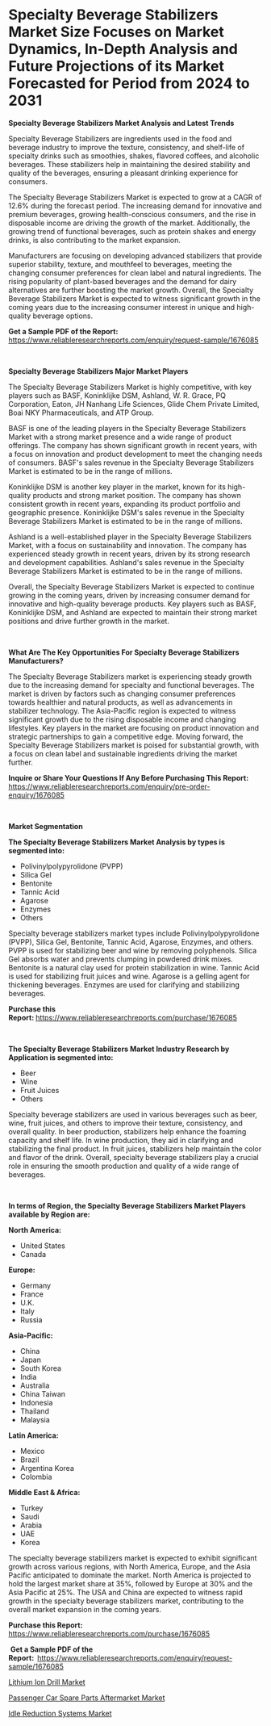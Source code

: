 <p><h1>Specialty Beverage Stabilizers Market Size Focuses on Market Dynamics, In-Depth Analysis and Future Projections of its Market Forecasted for Period from 2024 to 2031</h1></p><p><strong>Specialty Beverage Stabilizers Market Analysis and Latest Trends</strong></p>
<p><p>Specialty Beverage Stabilizers are ingredients used in the food and beverage industry to improve the texture, consistency, and shelf-life of specialty drinks such as smoothies, shakes, flavored coffees, and alcoholic beverages. These stabilizers help in maintaining the desired stability and quality of the beverages, ensuring a pleasant drinking experience for consumers.</p><p>The Specialty Beverage Stabilizers Market is expected to grow at a CAGR of 12.6% during the forecast period. The increasing demand for innovative and premium beverages, growing health-conscious consumers, and the rise in disposable income are driving the growth of the market. Additionally, the growing trend of functional beverages, such as protein shakes and energy drinks, is also contributing to the market expansion.</p><p>Manufacturers are focusing on developing advanced stabilizers that provide superior stability, texture, and mouthfeel to beverages, meeting the changing consumer preferences for clean label and natural ingredients. The rising popularity of plant-based beverages and the demand for dairy alternatives are further boosting the market growth. Overall, the Specialty Beverage Stabilizers Market is expected to witness significant growth in the coming years due to the increasing consumer interest in unique and high-quality beverage options.</p></p>
<p><strong>Get a Sample PDF of the Report:&nbsp;</strong> <a href="https://www.reliableresearchreports.com/enquiry/request-sample/1676085">https://www.reliableresearchreports.com/enquiry/request-sample/1676085</a></p>
<p>&nbsp;</p>
<p><strong>Specialty Beverage Stabilizers Major Market Players</strong></p>
<p><p>The Specialty Beverage Stabilizers Market is highly competitive, with key players such as BASF, Koninklijke DSM, Ashland, W. R. Grace, PQ Corporation, Eaton, JH Nanhang Life Sciences, Glide Chem Private Limited, Boai NKY Pharmaceuticals, and ATP Group.</p><p>BASF is one of the leading players in the Specialty Beverage Stabilizers Market with a strong market presence and a wide range of product offerings. The company has shown significant growth in recent years, with a focus on innovation and product development to meet the changing needs of consumers. BASF's sales revenue in the Specialty Beverage Stabilizers Market is estimated to be in the range of millions.</p><p>Koninklijke DSM is another key player in the market, known for its high-quality products and strong market position. The company has shown consistent growth in recent years, expanding its product portfolio and geographic presence. Koninklijke DSM's sales revenue in the Specialty Beverage Stabilizers Market is estimated to be in the range of millions.</p><p>Ashland is a well-established player in the Specialty Beverage Stabilizers Market, with a focus on sustainability and innovation. The company has experienced steady growth in recent years, driven by its strong research and development capabilities. Ashland's sales revenue in the Specialty Beverage Stabilizers Market is estimated to be in the range of millions.</p><p>Overall, the Specialty Beverage Stabilizers Market is expected to continue growing in the coming years, driven by increasing consumer demand for innovative and high-quality beverage products. Key players such as BASF, Koninklijke DSM, and Ashland are expected to maintain their strong market positions and drive further growth in the market.</p></p>
<p>&nbsp;</p>
<p><strong>What Are The Key Opportunities For Specialty Beverage Stabilizers Manufacturers?</strong></p>
<p><p>The Specialty Beverage Stabilizers market is experiencing steady growth due to the increasing demand for specialty and functional beverages. The market is driven by factors such as changing consumer preferences towards healthier and natural products, as well as advancements in stabilizer technology. The Asia-Pacific region is expected to witness significant growth due to the rising disposable income and changing lifestyles. Key players in the market are focusing on product innovation and strategic partnerships to gain a competitive edge. Moving forward, the Specialty Beverage Stabilizers market is poised for substantial growth, with a focus on clean label and sustainable ingredients driving the market further.</p></p>
<p><strong>Inquire or Share Your Questions If Any Before Purchasing This Report:</strong> <a href="https://www.reliableresearchreports.com/enquiry/pre-order-enquiry/1676085">https://www.reliableresearchreports.com/enquiry/pre-order-enquiry/1676085</a></p>
<p>&nbsp;</p>
<p><strong>Market Segmentation</strong></p>
<p><strong>The Specialty Beverage Stabilizers Market Analysis by types is segmented into:</strong></p>
<p><ul><li>Polivinylpolypyrolidone (PVPP)</li><li>Silica Gel</li><li>Bentonite</li><li>Tannic Acid</li><li>Agarose</li><li>Enzymes</li><li>Others</li></ul></p>
<p><p>Specialty beverage stabilizers market types include Polivinylpolypyrolidone (PVPP), Silica Gel, Bentonite, Tannic Acid, Agarose, Enzymes, and others. PVPP is used for stabilizing beer and wine by removing polyphenols. Silica Gel absorbs water and prevents clumping in powdered drink mixes. Bentonite is a natural clay used for protein stabilization in wine. Tannic Acid is used for stabilizing fruit juices and wine. Agarose is a gelling agent for thickening beverages. Enzymes are used for clarifying and stabilizing beverages.</p></p>
<p><strong>Purchase this Report:&nbsp;</strong><a href="https://www.reliableresearchreports.com/purchase/1676085">https://www.reliableresearchreports.com/purchase/1676085</a></p>
<p>&nbsp;</p>
<p><strong>The Specialty Beverage Stabilizers Market Industry Research by Application is segmented into:</strong></p>
<p><ul><li>Beer</li><li>Wine</li><li>Fruit Juices</li><li>Others</li></ul></p>
<p><p>Specialty beverage stabilizers are used in various beverages such as beer, wine, fruit juices, and others to improve their texture, consistency, and overall quality. In beer production, stabilizers help enhance the foaming capacity and shelf life. In wine production, they aid in clarifying and stabilizing the final product. In fruit juices, stabilizers help maintain the color and flavor of the drink. Overall, specialty beverage stabilizers play a crucial role in ensuring the smooth production and quality of a wide range of beverages.</p></p>
<p>&nbsp;</p>
<p><strong>In terms of Region, the Specialty Beverage Stabilizers Market Players available by Region are:</strong></p>
<p>
    <p> <strong> North America: </strong>
        <ul>
            <li>United States</li>
            <li>Canada</li>
        </ul>
        </p> 
    <p> <strong> Europe: </strong>
        <ul>
            <li>Germany</li>
            <li>France</li>
            <li>U.K.</li>
            <li>Italy</li>
            <li>Russia</li>
        </ul>
        </p> 
    <p> <strong> Asia-Pacific: </strong>
        <ul>
            <li>China</li>
            <li>Japan</li>
            <li>South Korea</li>
            <li>India</li>
            <li>Australia</li>
            <li>China Taiwan</li>
            <li>Indonesia</li>
            <li>Thailand</li>
            <li>Malaysia</li>
        </ul>
        </p> 
    <p> <strong> Latin America: </strong>
        <ul>
            <li>Mexico</li>
            <li>Brazil</li>
            <li>Argentina Korea</li>
            <li>Colombia</li>
        </ul>
        </p> 
    <p> <strong> Middle East & Africa: </strong>
        <ul>
            <li>Turkey</li>
            <li>Saudi</li>
            <li>Arabia</li>
            <li>UAE</li>
            <li>Korea</li>
        </ul>
    </p>
    </p>
<p><p>The specialty beverage stabilizers market is expected to exhibit significant growth across various regions, with North America, Europe, and the Asia Pacific anticipated to dominate the market. North America is projected to hold the largest market share at 35%, followed by Europe at 30% and the Asia Pacific at 25%. The USA and China are expected to witness rapid growth in the specialty beverage stabilizers market, contributing to the overall market expansion in the coming years.</p></p>
<p><strong>Purchase this Report: </strong><a href="https://www.reliableresearchreports.com/purchase/1676085">https://www.reliableresearchreports.com/purchase/1676085</a></p>
<p>&nbsp;<strong>Get a Sample PDF of the Report:&nbsp;&nbsp;</strong><a href="https://www.reliableresearchreports.com/enquiry/request-sample/1676085">https://www.reliableresearchreports.com/enquiry/request-sample/1676085</a></p>
<p><strong></strong></p>
<p><p><a href="https://view.publitas.com/reportprime-1/lithium-ion-drill-market-size-evaluating-its-market-trends-growth-and-projections-2023-2030/">Lithium Ion Drill Market</a></p><p><a href="https://view.publitas.com/reportprime-1/passenger-car-spare-parts-aftermarket-market-size-2023-2030-global-industrial-analysis-key-geographical-regions-market-share-top-key-players-product-types-and-forecast-research-report/">Passenger Car Spare Parts Aftermarket Market</a></p><p><a href="https://view.publitas.com/reportprime-1/decoding-the-idle-reduction-systems-market-a-deep-dive-into-the-latest-market-trends-market-segmentation-and-competitive-analysis/">Idle Reduction Systems Market</a></p></p>